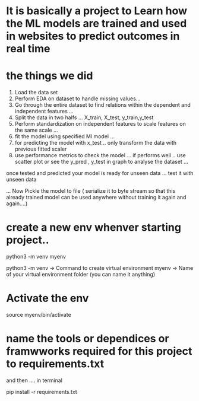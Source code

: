 # It is basically a project to Learn how the ML models are trained and used in websites to predict outcomes in real time

# the things we did 

1. Load the data set 
2. Perform EDA on dataset to handle missing values... 
3. Go through the entire dataset to find relations within the dependent and independent features ...  
4. Split the data in two halfs ... X_train, X_test, y_train,y_test
5. Perform standardization on independent features to scale features on the same scale ...
6. fit the model using specified Ml model ... 
7. for predicting the model with x_test .. only transform the data with previous fitted scaler 
8. use performance metrics to check the model ... if performs well .. use scatter plot or see the y_pred , y_test in graph to analyse the dataset ...

once tested and predicted your model is ready for unseen data ... test it with unseen data 

... 
Now Pickle the model to file ( serialize it to byte stream so that this already trained model can be used anywhere without training it again and again....)


# create a new env whenver starting project..

python3 -m venv myenv

python3 -m venv → Command to create virtual environment
myenv → Name of your virtual environment folder (you can name it anything)

# Activate the env

source myenv/bin/activate


# name the tools or dependices or framwworks required for this project to requirements.txt

and then .... 
in terminal

pip install -r requirements.txt

